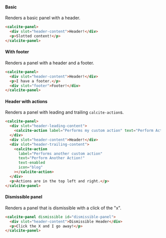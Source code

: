 #### Basic

Renders a basic panel with a header.

```html
<calcite-panel>
  <div slot="header-content">Header!</div>
  <p>Slotted content!</p>
</calcite-panel>
```

#### With footer

Renders a panel with a header and a footer.

```html
<calcite-panel>
  <div slot="header-content">Header!</div>
  <p>I have a footer.</p>
  <div slot="footer">Footer!</div>
</calcite-panel>
```

#### Header with actions

Renders a panel with leading and trailing `calcite-action`s.

```html
<calcite-panel>
  <div slot="header-leading-content">
    <calcite-action label="Performs my custom action" text="Perform Action!" text-enabled icon="home"></calcite-action>
  </div>
  <div slot="header-content">Header!</div>
  <div slot="header-trailing-content">
    <calcite-action
      label="Performs another custom action"
      text="Perform Another Action!"
      text-enabled
      icon="blog"
    ></calcite-action>
  </div>
  <p>Actions are in the top left and right.</p>
</calcite-panel>
```

#### Dismissible panel

Renders a panel that is dismissible with a click of the "x".

```html
<calcite-panel dismissible id="dismissible-panel">
  <div slot="header-content">Dismissible Header</div>
  <p>Click the X and I go away!</p>
</calcite-panel>
```
